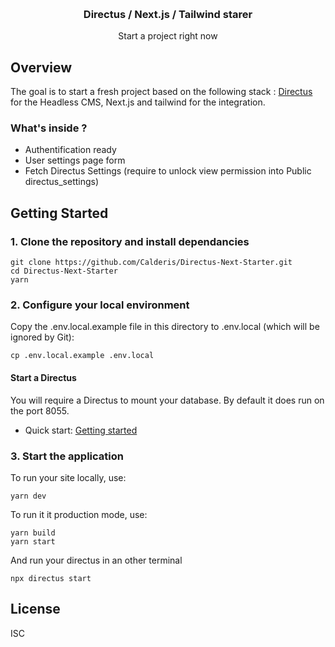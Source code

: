 <p align="center">
   <br/>
   <h3 align="center">Directus / Next.js / Tailwind starer</h3>
   <p align="center">
   Start a project right now
   </p>
</p>

## Overview

The goal is to start a fresh project based on the following stack : [Directus](https://directus.io) for the Headless CMS, Next.js and tailwind for the integration.

### What's inside ?

- Authentification ready
- User settings page form
- Fetch Directus Settings (require to unlock view permission into Public directus_settings)

## Getting Started

### 1. Clone the repository and install dependancies

```
git clone https://github.com/Calderis/Directus-Next-Starter.git
cd Directus-Next-Starter
yarn
```

### 2. Configure your local environment

Copy the .env.local.example file in this directory to .env.local (which will be ignored by Git):

```
cp .env.local.example .env.local
```

#### Start a Directus

You will require a Directus to mount your database. By default it does run on the port 8055.

* Quick start: [Getting started](https://directus.io/open-source/#install)

### 3. Start the application

To run your site locally, use:

```
yarn dev
```

To run it it production mode, use:

```
yarn build
yarn start
```

And run your directus in an other terminal

```
npx directus start
```

## License

ISC

